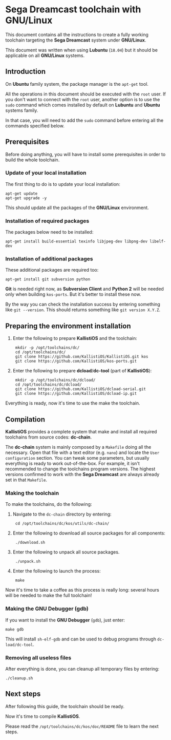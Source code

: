 # Sega Dreamcast toolchain with GNU/Linux #

This document contains all the instructions to create a fully working
toolchain targeting the **Sega Dreamcast** system under **GNU/Linux**.

This document was written when using **Lubuntu** (`18.04`) but it should be
applicable on all **GNU/Linux** systems.

## Introduction ##

On **Ubuntu** family system, the package manager is the `apt-get` tool.

All the operations in this document should be executed with the `root` user. If 
you don't want to connect with the `root` user, another option is to use
the `sudo` command which comes installed by default on **Lubuntu** and
**Ubuntu** systems family.

In that case, you will need to add the `sudo` command before entering all the
commands specified below.

## Prerequisites ##

Before doing anything, you will have to install some prerequisites in order to
build the whole toolchain.

### Update of your local installation ###

The first thing to do is to update your local installation:

	apt-get update
	apt-get upgrade -y	

This should update all the packages of the **GNU/Linux** environment.

### Installation of required packages ###

The packages below need to be installed:

	apt-get install build-essential texinfo libjpeg-dev libpng-dev libelf-dev

### Installation of additional packages ###

These additional packages are required too:

	apt-get install git subversion python

**Git** is needed right now, as **Subversion Client** and **Python 2** will be
needed only when building `kos-ports`. But it's better to install these now.

By the way you can check the installation success by entering something like
`git --version`. This should returns something like `git version X.Y.Z`.

## Preparing the environment installation ##

1. Enter the following to prepare **KallistiOS** and the toolchain:

		mkdir -p /opt/toolchains/dc/
		cd /opt/toolchains/dc/
		git clone https://github.com/KallistiOS/KallistiOS.git kos
		git clone https://github.com/KallistiOS/kos-ports.git

2. Enter the following to prepare **dcload**/**dc-tool** (part of 
   **KallistiOS**):
 
		mkdir -p /opt/toolchains/dc/dcload/
		cd /opt/toolchains/dc/dcload/
		git clone https://github.com/KallistiOS/dcload-serial.git
		git clone https://github.com/KallistiOS/dcload-ip.git

Everything is ready, now it's time to use the make the toolchain.

## Compilation ##

**KallistiOS** provides a complete system that make and install all required
toolchains from source codes: **dc-chain**.

The **dc-chain** system is mainly composed by a `Makefile` doing all the
necessary. Open that file with a text editor (e.g. `nano`) and locate the 
`User configuration` section. You can tweak some parameters, but usually
everything is ready to work out-of-the-box. For example, it isn't recommended
to change the toolchains program versions. The highest versions confirmed to
work with the **Sega Dreamcast** are always already set in that `Makefile`.

### Making the toolchain ###

To make the toolchains, do the following:

1. Navigate to the `dc-chain` directory by entering:

		cd /opt/toolchains/dc/kos/utils/dc-chain/
	
2. Enter the following to download all source packages for all components:

		./download.sh

3. Enter the following to unpack all source packages.

		./unpack.sh

4. Enter the following to launch the process:

		make

Now it's time to take a coffee as this process is really long: several hours
will be needed to make the full toolchain!

### Making the GNU Debugger (gdb) ###

If you want to install the **GNU Debugger** (`gdb`), just enter:

	make gdb

This will install `sh-elf-gdb` and can be used to debug programs through
`dc-load/dc-tool`.

### Removing all useless files ###

After everything is done, you can cleanup all temporary files by entering:

	./cleanup.sh

## Next steps ##

After following this guide, the toolchain should be ready.

Now it's time to compile **KallistiOS**.

Please read the `/opt/toolchains/dc/kos/doc/README` file to learn the next
steps.
